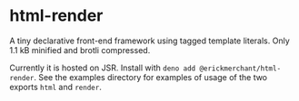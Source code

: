 # html-render

A tiny declarative front-end framework using tagged template literals. Only 1.1 kB minified and brotli compressed.

Currently it is hosted on JSR. Install with `deno add @erickmerchant/html-render`. See the examples directory for examples of usage of the two exports `html` and `render`.
